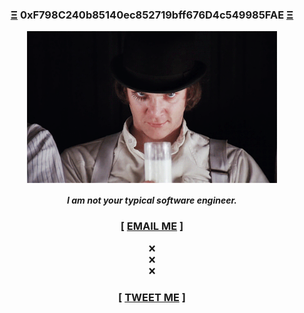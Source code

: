 <h3 align="center"><a href="https://ethereum.org/" target="_blank">Ξ</a> 0xF798C240b85140ec852719bff676D4c549985FAE <a href="https://ethereum.org/" target="_blank">Ξ</a></h3>

<p align="center"><img src="https://github.com/panoply/panoply/blob/b28c7c2b6c15276c540e60ccfa92137381de4d8d/sip.gif" width=400px" align="center"></p>
<h4 align="center"><i>I am not your typical software engineer.</i></h4>

<h3 align="center">[ <a href="mailto:nicos@gmx.com">EMAIL ME<a/> ]</h3>
<p align="center">
  ❌<br>
  ❌<br>
  ❌
</p>
<h3 align="center">[ <a href="https://twitter.com/kaossissel" target="_blank">TWEET ME<a/> ]</h3>
  
<br>
  
